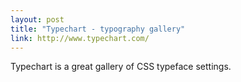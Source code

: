 ```yaml
---
layout: post
title: "Typechart - typography gallery"
link: http://www.typechart.com/
---
```


Typechart is a great gallery of CSS typeface settings.
